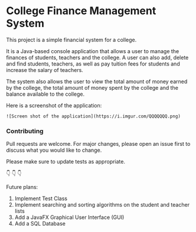 # College Finance Management System
This project is a simple financial system for a college.

It is a Java-based console application that allows a user to manage the finances
of students, teachers and the college. A user can also add, delete and find 
students, teachers, as well as pay tuition fees for students and increase the salary 
of teachers. 

The system also allows the user to view the total amount of money earned
by the college, the total amount of money spent by the college and the balance available
to the college.

Here is a screenshot of the application:

    ![Screen shot of the application](https://i.imgur.com/QQQQQQQ.png)

### Contributing
Pull requests are welcome. For major changes, please open an issue first to discuss what you would like to change.

Please make sure to update tests as appropriate.

👇 👇 👇

Future plans:
1. Implement Test Class
2. Implement searching and sorting algorithms on the student and teacher lists
3. Add a JavaFX Graphical User Interface (GUI) 
4. Add a SQL Database

